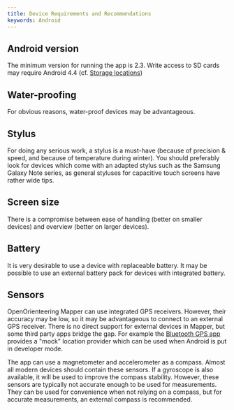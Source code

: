```yaml
---
title: Device Requirements and Recommendations
keywords: Android
---
```


Android version
---------------

The minimum version for running the app is 2.3. Write access to SD cards may require Android 4.4 (cf. [Storage locations](android-storage.md))


Water-proofing
--------------

For obvious reasons, water-proof devices may be advantageous.

Stylus
------

For doing any serious work, a stylus is a must-have (because of precision &
speed, and because of temperature during winter). You should preferably look
for devices which come with an adapted stylus such as the Samsung Galaxy Note
series, as general styluses for capacitive touch screens have rather wide tips.


Screen size
-----------

There is a compromise between ease of handling (better on smaller devices) and
overview (better on larger devices).


Battery
-------

It is very desirable to use a device with replaceable battery. It may be
possible to use an external battery pack for devices with integrated battery.


Sensors
-------

OpenOrienteering Mapper can use integrated GPS receivers. However, their
accuracy may be low, so it may be advantageous to connect to an external GPS
receiver. There is no direct support for external devices in Mapper, but
some third party apps bridge the gap. For example the [Bluetooth GPS app](https://play.google.com/store/apps/details?id=googoo.android.btgps&rdid=googoo.android.btgps)
provides a "mock" location provider which can be used when Android is put in
developer mode.

The app can use a magnetometer and accelerometer as a compass. Almost all modern
devices should contain these sensors. If a gyroscope is also available, it will
be used to improve the compass stability. However, these sensors are typically
not accurate enough to be used for measurements. They can be used for
convenience when not relying on a compass, but for accurate measurements, an
external compass is recommended.
